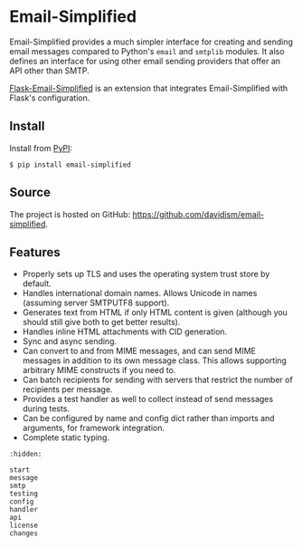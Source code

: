 # Email-Simplified

Email-Simplified provides a much simpler interface for creating and sending
email messages compared to Python's `email` and `smtplib` modules. It also
defines an interface for using other email sending providers that offer an API
other than SMTP.

[Flask-Email-Simplified] is an extension that integrates Email-Simplified with
Flask's configuration.

[Flask-Email-Simplified]: https://flask-email-simplified.readthedocs.io

## Install

Install from [PyPI]:

```
$ pip install email-simplified
```

[pypi]: https://pypi.org/project/email-simplified

## Source

The project is hosted on GitHub: <https://github.com/davidism/email-simplified>.

## Features

- Properly sets up TLS and uses the operating system trust store by default.
- Handles international domain names. Allows Unicode in names (assuming server
  SMTPUTF8 support).
- Generates text from HTML if only HTML content is given (although you should
  still give both to get better results).
- Handles inline HTML attachments with CID generation.
- Sync and async sending.
- Can convert to and from MIME messages, and can send MIME messages in addition
  to its own message class. This allows supporting arbitrary MIME constructs if
  you need to.
- Can batch recipients for sending with servers that restrict the number of
  recipients per message.
- Provides a test handler as well to collect instead of send messages during tests.
- Can be configured by name and config dict rather than imports and arguments,
  for framework integration.
- Complete static typing.

```{toctree}
:hidden:

start
message
smtp
testing
config
handler
api
license
changes
```
